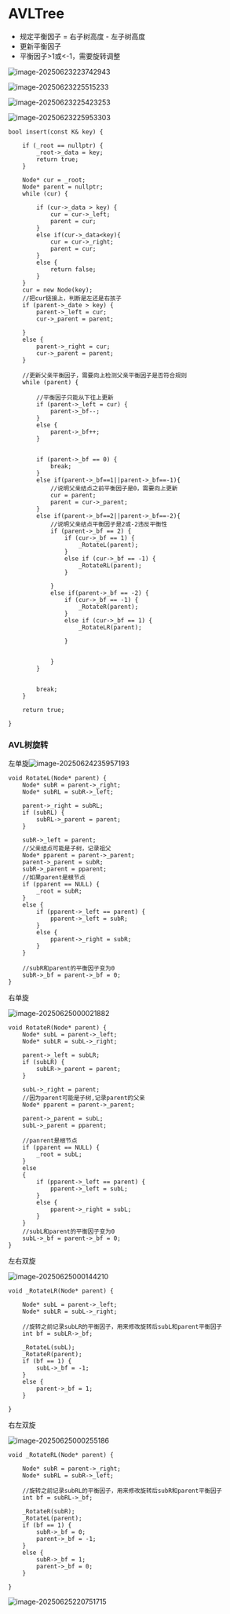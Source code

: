 # AVLTree

- 规定平衡因子 = 右子树高度 - 左子树高度
- 更新平衡因子
- 平衡因子>1或<-1，需要旋转调整

![image-20250623223742943](C:\Users\LIYUFENG\AppData\Roaming\Typora\typora-user-images\image-20250623223742943.png)

![image-20250623225515233](C:\Users\LIYUFENG\AppData\Roaming\Typora\typora-user-images\image-20250623225515233.png)

![image-20250623225423253](C:\Users\LIYUFENG\AppData\Roaming\Typora\typora-user-images\image-20250623225423253.png)

![image-20250623225953303](C:\Users\LIYUFENG\AppData\Roaming\Typora\typora-user-images\image-20250623225953303.png)

```
bool insert(const K& key) {

	if (_root == nullptr) {
		_root->_data = key;
		return true;
	}

	Node* cur = _root;
	Node* parent = nullptr;
	while (cur) {

		if (cur->_data > key) {
			cur = cur->_left;
			parent = cur;
		}
		else if(cur->_data<key){
			cur = cur->_right;
			parent = cur;
		}
		else {
			return false;
		}
	}
	cur = new Node(key);
	//把cur链接上，判断是左还是右孩子
	if (parent->_date > key) {
		parent->_left = cur;
		cur->_parent = parent;
		
	}
	else {
		parent->_right = cur;
		cur->_parent = parent;
	}

	//更新父亲平衡因子，需要向上检测父亲平衡因子是否符合规则
	while (parent) {

		//平衡因子只能从下往上更新
		if (parent->_left = cur) {
			parent->_bf--;
		}
		else {
			parent->_bf++;
		}


		if (parent->_bf == 0) {
			break;
		}
		else if(parent->_bf==1||parent->_bf==-1){
			//说明父亲结点之前平衡因子是0，需要向上更新
			cur = parent;
			parent = cur->_parent;
		}
		else if(parent->_bf==2||parent->_bf==-2){
			//说明父亲结点平衡因子是2或-2违反平衡性
			if (parent->_bf == 2) {
				if (cur->_bf == 1) {
					_RotateL(parent);
				}
				else if (cur->_bf == -1) {
					_RotateRL(parent);
				}

			}
			else if(parent->_bf == -2) {
				if (cur->_bf == -1) {
					_RotateR(parent);
				}
				else if (cur->_bf == 1) {
					_RotateLR(parent);

				}


			}
		}


		break;
	}

	return true;

}
```



### AVL树旋转

左单旋![image-20250624235957193](C:\Users\LIYUFENG\AppData\Roaming\Typora\typora-user-images\image-20250624235957193.png)

```
void RotateL(Node* parent) {
	Node* subR = parent->_right;
	Node* subRL = subR->_left;

	parent->_right = subRL;
	if (subRL) {
		subRL->_parent = parent;
	}

	subR->_left = parent;
	//父亲结点可能是子树，记录祖父
	Node* pparent = parent->_parent;
	parent->_parent = subR;
	subR->_parent = pparent;
	//如果parent是根节点
	if (pparent == NULL) {
		_root = subR;
	}
	else {
		if (pparent->_left == parent) {
			pparent->_left = subR;
		}
		else {
			pparent->_right = subR;
		}
	}

	//subR和parent的平衡因子变为0
	subR->_bf = parent->_bf = 0;
}
```

右单旋

![image-20250625000021882](C:\Users\LIYUFENG\AppData\Roaming\Typora\typora-user-images\image-20250625000021882.png)

```
void RotateR(Node* parent) {
	Node* subL = parent->_left;
	Node* subLR = subL->_right;

	parent->_left = subLR;
	if (subLR) {
		subLR->_parent = parent;
	}

	subL->_right = parent;
	//因为parent可能是子树,记录parent的父亲
	Node* pparent = parent->_parent;
	
	parent->_parent = subL;
	subL->_parent = pparent;

	//panrent是根节点
	if (pparent == NULL) {
		_root = subL;
	}
	else 
	{
		if (pparent->_left == parent) {
			pparent->_left = subL;
		}
		else {
			pparent->_right = subL;
		}
	}
	//subL和parent的平衡因子变为0
	subL->_bf = parent->_bf = 0;
}
```

左右双旋

![image-20250625000144210](C:\Users\LIYUFENG\AppData\Roaming\Typora\typora-user-images\image-20250625000144210.png)

```
void _RotateLR(Node* parent) {

	Node* subL = parent->_left;
	Node* subLR = subL->_right;

	//旋转之前记录subLR的平衡因子，用来修改旋转后subL和parent平衡因子
	int bf = subLR->_bf;

	_RotateL(subL);
	_RotateR(parent);
	if (bf == 1) {
		subL->_bf = -1;
	}
	else {
		parent->_bf = 1;
	}

}
```

右左双旋

![image-20250625000255186](C:\Users\LIYUFENG\AppData\Roaming\Typora\typora-user-images\image-20250625000255186.png)

```
void _RotateRL(Node* parent) {

	Node* subR = parent->_right;
	Node* subRL = subR->_left;

	//旋转之前记录subRL的平衡因子，用来修改旋转后subR和parent平衡因子
	int bf = subRL->_bf;

	_RotateR(subR);
	_RotateL(parent);
	if (bf == 1) {
		subR->_bf = 0;
		parent->_bf = -1;
	}
	else {
		subR->_bf = 1;
		parent->_bf = 0;
	}

}
```









![image-20250625220751715](C:\Users\LIYUFENG\AppData\Roaming\Typora\typora-user-images\image-20250625220751715.png)